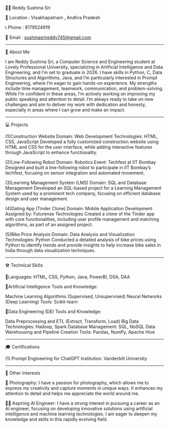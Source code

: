 👩‍🎓 Reddy Sushma Sri

📍 Location : Visakhapatnam , Andhra Pradesh 

📞 Phone : 8179524919

💌 Email : sushmasrireddy745@gmail.com

---------------------------------------------------------------------------------------------

🌟 About Me

I am Reddy Sushma Sri, a Computer Science and Engineering student at Lovely Professional University, specializing in Artificial Intelligence and Data Engineering, and I’m set to graduate in 2026. I have skills in Python, C, Data Structures and Algorithms, Java, and I’m particularly interested in Prompt Engineering, where I’m eager to gain hands-on experience. My strengths include time management, teamwork, communication, and problem-solving. While I’m confident in these areas, I’m actively working on improving my public speaking and attention to detail. I’m always ready to take on new challenges and aim to deliver my work with dedication and honesty, especially in areas where I can grow and make an impact.

------------------------------------------------------------------------------------------------------------

💻 Projects

(1)Construction Website
Domain: Web Development
Technologies: HTML, CSS, JavaScript
Developed a fully customized construction website using HTML and CSS for the user interface, while adding interactive features through JavaScript to enhance functionality.

(2)Line-Following Robot
Domain: Robotics
Event: Techfest at IIT Bombay
Designed and built a line-following robot to participate in IIT Bombay’s techfest, focusing on sensor integration and automated movement.

(3)Learning Management System (LMS)
Domain: SQL and Database Management
Developed an SQL-based project for a Learning Management System used by a prominent tech company, focusing on efficient database design and user management.

(4)Dating App (Tinder Clone)
Domain: Mobile Application Development
Assigned by: Futurense Technologies
Created a clone of the Tinder app with core functionalities, including user profile management and matching algorithms, as part of an assigned project.

(5)Bike Price Analysis
Domain: Data Analysis and Visualization
Technologies: Python
Conducted a detailed analysis of bike prices using Python to identify trends and provide insights to help increase bike sales in India through data visualization techniques.
         
-------------------------------------------------------------------------------------------------

🛠️ Technical Skills

📌Languages: HTML, CSS, Python, Java, PowerBI, DSA, DAA

📌Artificial Intelligence Tools and Knowledge:

Machine Learning Algorithms (Supervised, Unsupervised)
Neural Networks (Deep Learning)
Tools: Scikit-learn

📌Data Engineering (DE) Tools and Knowledge:

Data Preprocessing and ETL (Extract, Transform, Load)
Big Data Technologies: Hadoop, Spark
Database Management: SQL, NoSQL
Data Warehousing and Pipeline Creation
Tools: Pandas, NumPy, Apache Hive

---------------------------------------------------------------------------------------------------------------------------

🎓 Certifications 

(1) Prompt Engineering for ChatGPT
Institution: Vanderbilt University

-----------------------------------------------------------------------------------------------------------

🚀 Other Interests

📸 Photography: I have a passion for photography, which allows me to express my creativity and capture moments in unique ways. It enhances my attention to detail and helps me appreciate the world around me.

👩‍🎓 Aspiring AI Engineer: I have a strong interest in pursuing a career as an AI engineer, focusing on developing innovative solutions using artificial intelligence and machine learning technologies. I am eager to deepen my knowledge and skills in this rapidly evolving field.
